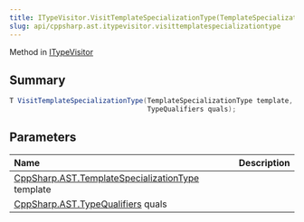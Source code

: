 ```yaml
---
title: ITypeVisitor.VisitTemplateSpecializationType(TemplateSpecializationType,TypeQualifiers)
slug: api/cppsharp.ast.itypevisitor.visittemplatespecializationtype
---
```

Method in [ITypeVisitor](/api/cppsharp/ast/itypevisitor)

## Summary



```csharp
T VisitTemplateSpecializationType(TemplateSpecializationType template,
                                  TypeQualifiers quals);
```

## Parameters

|Name|Description|
|:---|:---|
|[CppSharp.AST.TemplateSpecializationType](/api/cppsharp/ast/templatespecializationtype) template||
|[CppSharp.AST.TypeQualifiers](/api/cppsharp/ast/typequalifiers) quals||

